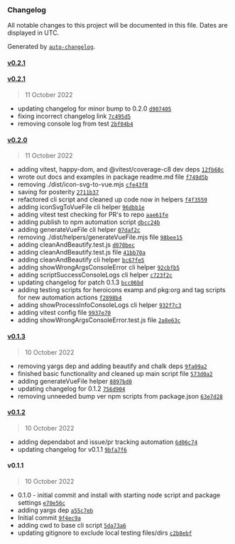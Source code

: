 ### Changelog

All notable changes to this project will be documented in this file. Dates are displayed in UTC.

Generated by [`auto-changelog`](https://github.com/CookPete/auto-changelog).

#### [v0.2.1](https://github.com/obewds/icon-svg-to-vue/compare/v0.2.1...v0.2.1)

#### [v0.2.1](https://github.com/obewds/icon-svg-to-vue/compare/v0.2.0...v0.2.1)

> 11 October 2022

- updating changelog for minor bump to 0.2.0 [`d907405`](https://github.com/obewds/icon-svg-to-vue/commit/d907405bbf7deba61ff4d1885201233bcaeaeea9)
- fixing incorrect changelog link [`7c495d5`](https://github.com/obewds/icon-svg-to-vue/commit/7c495d51375609e4273964025208803601cdaff1)
- removing console log from test [`2bf04b4`](https://github.com/obewds/icon-svg-to-vue/commit/2bf04b483a2cacb2e77605eafe0a4ed80ec6052c)

#### [v0.2.0](https://github.com/obewds/icon-svg-to-vue/compare/v0.1.3...v0.2.0)

> 11 October 2022

- adding vitest, happy-dom, and @vitest/coverage-c8 dev deps [`12fb60c`](https://github.com/obewds/icon-svg-to-vue/commit/12fb60cf4e8e89d4ecc0d6a892ba959b9aced89e)
- wrote out docs and examples in package readme.md file [`f749d5b`](https://github.com/obewds/icon-svg-to-vue/commit/f749d5b7395126b67abc06067a3f4474ff3cee46)
- removing ./dist/icon-svg-to-vue.mjs [`cfe43f8`](https://github.com/obewds/icon-svg-to-vue/commit/cfe43f880df768f104ea6508b10c5190e755356c)
- saving for posterity [`2711b37`](https://github.com/obewds/icon-svg-to-vue/commit/2711b379ed1de1b337abdd7a75a6bdc13a21fd5e)
- refactored cli script and cleaned up code now in helpers [`f4f3559`](https://github.com/obewds/icon-svg-to-vue/commit/f4f355937bac6bc46aa59526d7ea0f1952a0bab9)
- adding iconSvgToVueFile cli helper [`96dbb1e`](https://github.com/obewds/icon-svg-to-vue/commit/96dbb1e5a4c68f33a2ed9beb29a6f274125a0f22)
- adding vitest test checking for PR's to repo [`aae61fe`](https://github.com/obewds/icon-svg-to-vue/commit/aae61fe6293d032f2121f4eeb0c7d4559721940e)
- adding publish to npm automation script [`dbcc24b`](https://github.com/obewds/icon-svg-to-vue/commit/dbcc24bf6918259800b6b1cda2b7b88a60af1efd)
- adding generateVueFile cli helper [`07daf2c`](https://github.com/obewds/icon-svg-to-vue/commit/07daf2ca9ed641596fcc17c76c1a8f2b404b5ab5)
- removing ./dist/helpers/generateVueFile.mjs file [`98bee15`](https://github.com/obewds/icon-svg-to-vue/commit/98bee150429b5ced0c4d40d32a8e36ee7792d0ab)
- adding cleanAndBeautify.test.js [`d070bec`](https://github.com/obewds/icon-svg-to-vue/commit/d070becfffab5ee16341022abbd42a6fb972c732)
- adding cleanAndBeautify.test.js file [`41bb70a`](https://github.com/obewds/icon-svg-to-vue/commit/41bb70a8565956a36fcab6c1f6c4ed176f562dbf)
- adding cleanAndBeautify cli helper [`bc67fe5`](https://github.com/obewds/icon-svg-to-vue/commit/bc67fe5b4622fdfe4069be371dcdccfbe2b03ad1)
- adding showWrongArgsConsoleError cli helper [`92cbfb5`](https://github.com/obewds/icon-svg-to-vue/commit/92cbfb5ba6106d6d2224538f062e1c3cd3c3a3c0)
- adding scriptSuccessConsoleLogs cli helper [`c723f2c`](https://github.com/obewds/icon-svg-to-vue/commit/c723f2c13ede51fe84b4850c812b99ab963c3824)
- updating changelog for patch 0.1.3 [`bcc06bd`](https://github.com/obewds/icon-svg-to-vue/commit/bcc06bd49a5c481cfe5e9fad8a3a3f5d1539673a)
- adding testing scripts for heroicons examp and pkg:org and tag scripts for new automation actions [`f2898b4`](https://github.com/obewds/icon-svg-to-vue/commit/f2898b418b54e65cc98f3e02eace1cb42738b62b)
- adding showProcessInfoConsoleLogs cli helper [`932f7c3`](https://github.com/obewds/icon-svg-to-vue/commit/932f7c30b14439c850c8211e5ac987c9d7b837d9)
- adding vitest config file [`9937e70`](https://github.com/obewds/icon-svg-to-vue/commit/9937e700078e41ce382dc9b2b64b1468d6ead8f6)
- adding showWrongArgsConsoleError.test.js file [`2a8e63c`](https://github.com/obewds/icon-svg-to-vue/commit/2a8e63ce346a5d0ecf2cd29c7561961ce27b28a8)

#### [v0.1.3](https://github.com/obewds/icon-svg-to-vue/compare/v0.1.2...v0.1.3)

> 10 October 2022

- removing yargs dep and adding beautify and chalk deps [`9fa09a2`](https://github.com/obewds/icon-svg-to-vue/commit/9fa09a2eb3e4e5ae2ce998546c64106490e51e6a)
- finished basic functionality and cleaned up main script file [`573d0a2`](https://github.com/obewds/icon-svg-to-vue/commit/573d0a29c50f08801b539662ce88532dcdbedae5)
- adding generateVueFile helper [`8897bd0`](https://github.com/obewds/icon-svg-to-vue/commit/8897bd01cb2b4564a106a7e364ff04a7186d0400)
- updating changelog for 0.1.2 [`756d904`](https://github.com/obewds/icon-svg-to-vue/commit/756d90480647caa181b3ff384ca2e1446efe695f)
- removing unneeded bump ver npm scripts from package.json [`63e7d28`](https://github.com/obewds/icon-svg-to-vue/commit/63e7d285ac44809019931d8c7ff8bf3e27b088e8)

#### [v0.1.2](https://github.com/obewds/icon-svg-to-vue/compare/v0.1.1...v0.1.2)

> 10 October 2022

- adding dependabot and issue/pr tracking automation [`6d06c74`](https://github.com/obewds/icon-svg-to-vue/commit/6d06c7496c1008273a149b7b5a1324169a846df7)
- updating changelog for v0.1.1 [`9bfa7f6`](https://github.com/obewds/icon-svg-to-vue/commit/9bfa7f6424843b718be536ceb00de19844f53563)

#### v0.1.1

> 10 October 2022

- 0.1.0 - initial commit and install with starting node script and package settings [`e70e56c`](https://github.com/obewds/icon-svg-to-vue/commit/e70e56c6815461bc4a6daa9192089518d9f76781)
- adding yargs dep [`a55c7eb`](https://github.com/obewds/icon-svg-to-vue/commit/a55c7ebcd48a0060c178f433eeaf470cfdb68011)
- Initial commit [`9f4ec9a`](https://github.com/obewds/icon-svg-to-vue/commit/9f4ec9a54c304bb7f74bb54f72255100b0240c78)
- adding cwd to base cli script [`5da73a6`](https://github.com/obewds/icon-svg-to-vue/commit/5da73a67322fd73eda2fbbb0b80dd952b201d102)
- updating gitignore to exclude local testing files/dirs [`c2b8ebf`](https://github.com/obewds/icon-svg-to-vue/commit/c2b8ebfac72dcae356ec9ada1667e6299aa2210a)
